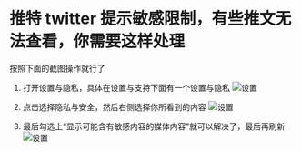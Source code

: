 # 推特 twitter 提示敏感限制，有些推文无法查看，你需要这样处理

按照下面的截图操作就行了
1. 打开设置与隐私，具体在设置与支持下面有一个设置与隐私
![设置](https://cdn.jsdelivr.net/gh/tggsearch/tggSearch.github.io/assets/img/twitter-setting.png)

2. 点击选择隐私与安全，然后右侧选择你所看到的内容
![设置](https://cdn.jsdelivr.net/gh/tggsearch/tggSearch.github.io/assets/img/twitter-setting-2.png)

3. 最后勾选上“显示可能含有敏感内容的媒体内容”就可以解决了，最后再刷新
![设置](https://cdn.jsdelivr.net/gh/tggsearch/tggSearch.github.io/assets/img/twitter-setting-3.png)
